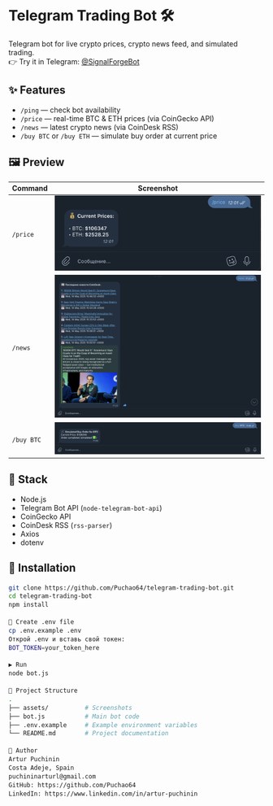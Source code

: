 # Telegram Trading Bot 🛠️

Telegram bot for live crypto prices, crypto news feed, and simulated trading.  
👉 Try it in Telegram: [@SignalForgeBot](https://t.me/SignalForgeBot)

## ✨ Features

- `/ping` — check bot availability  
- `/price` — real-time BTC & ETH prices (via CoinGecko API)  
- `/news` — latest crypto news (via CoinDesk RSS)  
- `/buy BTC` or `/buy ETH` — simulate buy order at current price

## 🖼️ Preview

| Command   | Screenshot                        |
|-----------|-----------------------------------|
| `/price`  | ![price](./assets/price.png)      |
| `/news`   | ![news](./assets/news.png)        |
| `/buy BTC`| ![buy](./assets/buy%20BTC.png)    |

## 🔧 Stack

- Node.js  
- Telegram Bot API (`node-telegram-bot-api`)  
- CoinGecko API  
- CoinDesk RSS (`rss-parser`)  
- Axios  
- dotenv

## 🚀 Installation

```bash
git clone https://github.com/Puchao64/telegram-trading-bot.git
cd telegram-trading-bot
npm install

📄 Create .env file
cp .env.example .env
Открой .env и вставь свой токен:
BOT_TOKEN=your_token_here

▶️ Run
node bot.js

📁 Project Structure
.
├── assets/          # Screenshots
├── bot.js           # Main bot code
├── .env.example     # Example environment variables
└── README.md        # Project documentation

👤 Author
Artur Puchinin
Costa Adeje, Spain
puchininarturl@gmail.com
GitHub: https://github.com/Puchao64
LinkedIn: https://www.linkedin.com/in/artur-puchinin
